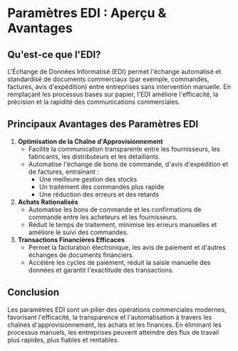 # Paramètres EDI : Aperçu & Avantages

## **Qu'est-ce que l'EDI?**

L'Échange de Données Informatisé (EDI) permet l'échange automatisé et standardisé de documents commerciaux (par exemple, commandes, factures, avis d'expédition) entre entreprises sans intervention manuelle. En remplaçant les processus basés sur papier, l'EDI améliore l'efficacité, la précision et la rapidité des communications commerciales.

## **Principaux Avantages des Paramètres EDI**

1. **Optimisation de la Chaîne d'Approvisionnement**
   * Facilite la communication transparente entre les fournisseurs, les fabricants, les distributeurs et les détaillants.
   * Automatise l'échange de bons de commande, d'avis d'expédition et de factures, entraînant :
     * Une meilleure gestion des stocks
     * Un traitement des commandes plus rapide
     * Une réduction des erreurs et des retards
2. **Achats Rationalisés**
   * Automatise les bons de commande et les confirmations de commande entre les acheteurs et les fournisseurs.
   * Réduit le temps de traitement, minimise les erreurs manuelles et améliore le suivi des commandes.
3. **Transactions Financières Efficaces**
   * Permet la facturation électronique, les avis de paiement et d'autres échanges de documents financiers.
   * Accélère les cycles de paiement, réduit la saisie manuelle des données et garantit l'exactitude des transactions.

## **Conclusion**

Les paramètres EDI sont un pilier des opérations commerciales modernes, favorisant l'efficacité, la transparence et l'automatisation à travers les chaînes d'approvisionnement, les achats et les finances. En éliminant les processus manuels, les entreprises peuvent atteindre des flux de travail plus rapides, plus fiables et rentables.

